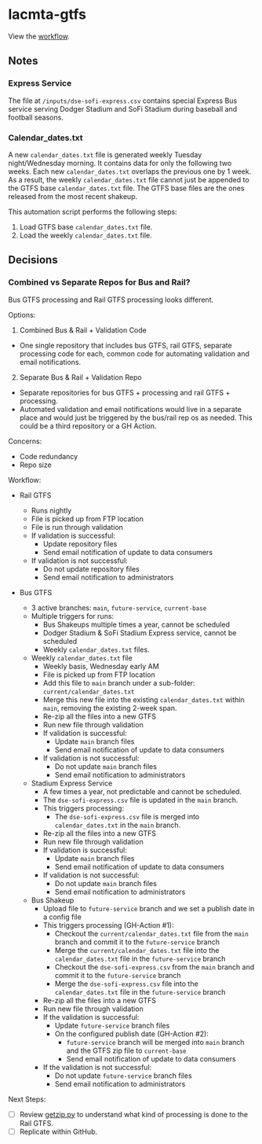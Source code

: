 # lacmta-gtfs

View the [workflow](docs/workflow.html).

## Notes

### Express Service

The file at `/inputs/dse-sofi-express.csv` contains special Express Bus service serving Dodger Stadium and SoFi Stadium during baseball and football seasons.

### Calendar_dates.txt

A new `calendar_dates.txt` file is generated weekly Tuesday night/Wednesday morning. It contains data for only the following two weeks. Each new `calendar_dates.txt` overlaps the previous one by 1 week. As a result, the weekly `calendar_dates.txt` file cannot just be appended to the GTFS base `calendar_dates.txt` file. The GTFS base files are the ones released from the most recent shakeup.

This automation script performs the following steps:

1. Load GTFS base `calendar_dates.txt` file.
2. Load the weekly `calendar_dates.txt` file.

## Decisions

### Combined vs Separate Repos for Bus and Rail?

Bus GTFS processing and Rail GTFS processing looks different.

Options: 
1. Combined Bus & Rail + Validation Code
  - One single repository that includes bus GTFS, rail GTFS, separate processing code for each, common code for automating validation and email notifications.
2. Separate Bus & Rail + Validation Repo
  - Separate repositories for bus GTFS + processing and rail GTFS + processing.
  - Automated validation and email notifications would live in a separate place and would just be triggered by the bus/rail rep os as needed.  This could be a third repository or a GH Action.

Concerns:

- Code redundancy
- Repo size

Workflow:

- Rail GTFS
  - Runs nightly 
  - File is picked up from FTP location
  - File is run through validation
  - If validation is successful:
    - Update repository files
    - Send email notification of update to data consumers
  - If validation is not successful:
    - Do not update repository files
    - Send email notification to administrators

- Bus GTFS
  - 3 active branches: `main`, `future-service`, `current-base`
  - Multiple triggers for runs:
    - Bus Shakeups multiple times a year, cannot be scheduled
    - Dodger Stadium & SoFi Stadium Express service, cannot be scheduled
    - Weekly `calendar_dates.txt` files.
  - Weekly `calendar_dates.txt` file
    - Weekly basis, Wednesday early AM
    - File is picked up from FTP location
    - Add this file to `main` branch under a sub-folder: `current/calendar_dates.txt`
    - Merge this new file into the existing `calendar_dates.txt` within `main`, removing the existing 2-week span.
    - Re-zip all the files into a new GTFS
    - Run new file through validation
    - If validation is successful:
      - Update `main` branch files
      - Send email notification of update to data consumers
    - If validation is not successful:
      - Do not update `main` branch files
      - Send email notification to administrators
  - Stadium Express Service
    - A few times a year, not predictable and cannot be scheduled.
    - The `dse-sofi-express.csv` file is updated in the `main` branch.
    - This triggers processing:
      - The `dse-sofi-express.csv` file is merged into `calendar_dates.txt` in the `main` branch.
    - Re-zip all the files into a new GTFS
    - Run new file through validation
    - If validation is successful:
      - Update `main` branch files
      - Send email notification of update to data consumers
    - If validation is not successful:
      - Do not update `main` branch files
      - Send email notification to administrators
  - Bus Shakeup
    - Upload file to `future-service` branch and we set a publish date in a config file
    - This triggers processing (GH-Action #1):
      - Checkout the `current/calendar_dates.txt` file from the `main` branch and commit it to the `future-service` branch
      - Merge the `current/calendar_dates.txt` file into the `calendar_dates.txt` file in the `future-service` branch
      - Checkout the `dse-sofi-express.csv` from the `main` branch and commit it to the `future-service` branch
      - Merge the `dse-sofi-express.csv` file into the `calendar_dates.txt` file in the `future-service` branch
    - Re-zip all the files into a new GTFS
    - Run new file through validation
    - If the validation is successful:
      - Update `future-service` branch files
      - On the configured publish date (GH-Action #2):
        - `future-service` branch will be merged into `main` branch and the GTFS zip file to `current-base`
        - Send email notification of update to data consumers
    - If the validation is not successful:
      - Do not update `future-service` branch files
      - Send email notification to administrators

Next Steps:
- [ ] Review [getzip.py](https://gitlab.com/LACMTA/gtfs_rail/-/blob/master/getzip.py) to understand what kind of processing is done to the Rail GTFS.
- [ ] Replicate within GitHub.
